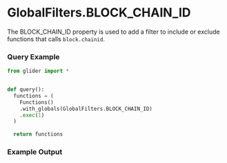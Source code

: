 # GlobalFilters.BLOCK\_CHAIN\_ID

The BLOCK\_CHAIN\_ID property is used to add a filter to include or exclude functions that calls `block.chainid`.&#x20;

### Query Example

```python
from glider import *


def query():
  functions = (
    Functions()
    .with_globals(GlobalFilters.BLOCK_CHAIN_ID)
    .exec(1)
  )
  
  return functions
```

### Example Output

<figure><img src="../../../.gitbook/assets/Screenshot 2025-08-28 at 12.29.01 PM.png" alt=""><figcaption></figcaption></figure>
